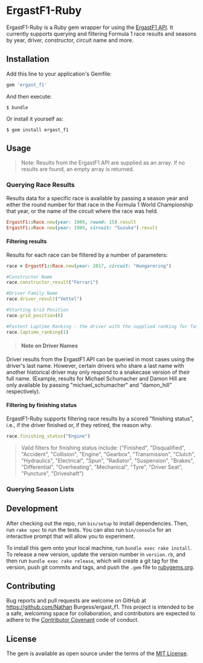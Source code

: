 # ErgastF1-Ruby
ErgastF1-Ruby is a Ruby gem wrapper for using the [ErgastF1 API](http://ergast.com/mrd/).
It currently supports querying and filtering Formula 1 race results and seasons by year, driver, constructor, circuit name and more.

## Installation

Add this line to your application's Gemfile:

```ruby
gem 'ergast_f1'
```

And then execute:

    $ bundle

Or install it yourself as:

    $ gem install ergast_f1

## Usage

>Note: Results from the ErgastF1 API are supplied as an array. If no results are found, an empty array is returned.

### Querying Race Results
Results data for a specific race is available by passing a season year and either the round number for that race in the Formula 1 World Championship that year, or the name of the circuit where the race was held.

```ruby
ErgastF1::Race.new(year: 1989, round: 15).result
ErgastF1::Race.new(year: 1989, circuit: "Suzuka").result

```

#### Filtering results
Results for each race can be filtered by a number of parameters:

```ruby
race = ErgastF1::Race.new(year: 2017, circuit: "Hungaroring")

#Constructor Name
race.constructor_result("Ferrari")

#Driver Family Name
race.driver_result("Vettel")

#Starting Grid Position
race.grid_position(6)

#Fastest Laptime Ranking - the driver with the supplied ranking for fastest laptime
race.laptime_ranking(1)

```

>#### Note on Driver Names
Driver results from the ErgastF1 API can be queried in most cases using the driver's last name. However, certain drivers who share a last name with another historical driver may only respond to a snakecase version of their full name. (Example, results for Michael Schumacher and Damon Hill are only available by passing "michael_schumacher" and "damon_hill" respectively).


#### Filtering by finishing status
ErgastF1-Ruby supports filtering race results by a scored "finishing status", i.e., if the driver finished or, if they retired, the reason why.
```ruby
race.finishing_status("Engine")
```
> Valid filters for finishing status include: ("Finished", "Disqualified", "Accident", "Collision", "Engine", "Gearbox", "Transmission", "Clutch", "Hydraulics", "Electrical", "Spun", "Radiator", "Suspension", "Brakes", "Differential", "Overheating", "Mechanical", "Tyre", "Driver Seat", "Puncture", "Driveshaft")

### Querying Season Lists



## Development

After checking out the repo, run `bin/setup` to install dependencies. Then, run `rake spec` to run the tests. You can also run `bin/console` for an interactive prompt that will allow you to experiment.

To install this gem onto your local machine, run `bundle exec rake install`. To release a new version, update the version number in `version.rb`, and then run `bundle exec rake release`, which will create a git tag for the version, push git commits and tags, and push the `.gem` file to [rubygems.org](https://rubygems.org).

## Contributing

Bug reports and pull requests are welcome on GitHub at https://github.com/Nathan Burgess/ergast_f1. This project is intended to be a safe, welcoming space for collaboration, and contributors are expected to adhere to the [Contributor Covenant](http://contributor-covenant.org) code of conduct.


## License

The gem is available as open source under the terms of the [MIT License](http://opensource.org/licenses/MIT).
